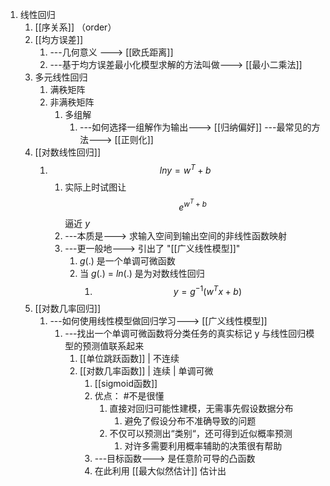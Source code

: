 1. 线性回归
	1. [[序关系]] （order）
	2. [[均方误差]] 
		1. ---几何意义 ---> [[欧氏距离]] 
		2. ---基于均方误差最小化模型求解的方法叫做---> [[最小二乘法]]
	3. 多元线性回归
		1. 满秩矩阵
		2. 非满秩矩阵
			1. 多组解 
				1. ---如何选择一组解作为输出---> [[归纳偏好]] ---最常见的方法---> [[正则化]]
	4. [[对数线性回归]]
		1. $$ln y = w^T+b$$
			1. 实际上时试图让 $$e^{w^T+b}$$ 逼近  $y$
			2. ---本质是---> 求输入空间到输出空间的非线性函数映射
			3. ---更一般地---> 引出了 "[[广义线性模型]]"
				1. $g(.)$ 是一个单调可微函数
				2. 当 $g(.)$ = $ln(.)$ 是为对数线性回归
					1. $$y = g^{-1}(w^Tx+b)$$
	5. [[对数几率回归]]
		1. ---如何使用线性模型做回归学习---> [[广义线性模型]] 
			1. ---找出一个单调可微函数将分类任务的真实标记 y 与线性回归模型的预测值联系起来
				1. [[单位跳跃函数]] | 不连续
				2. [[对数几率函数]] | 连续 | 单调可微
					1. [[sigmoid函数]]
					2. 优点： #不是很懂 
						1. 直接对回归可能性建模，无需事先假设数据分布
							1. 避免了假设分布不准确导致的问题
						2. 不仅可以预测出“类别“，还可得到近似概率预测
							1. 对许多需要利用概率辅助的决策很有帮助
					3.  ---目标函数---> 是任意阶可导的凸函数
					4. 在此利用 [[最大似然估计]] 估计出 
							
